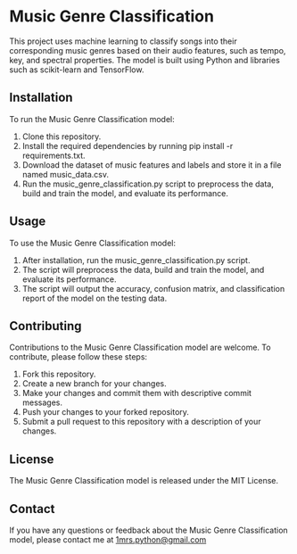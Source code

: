 # Music Genre Classification

This project uses machine learning to classify songs into their corresponding music genres based on their audio features, such as tempo, key, and spectral properties. The model is built using Python and libraries such as scikit-learn and TensorFlow.

## Installation

To run the Music Genre Classification model:

1. Clone this repository.
2. Install the required dependencies by running pip install -r requirements.txt.
3. Download the dataset of music features and labels and store it in a file named music_data.csv.
4. Run the music_genre_classification.py script to preprocess the data, build and train the model, and evaluate its performance.

## Usage

To use the Music Genre Classification model:

1. After installation, run the music_genre_classification.py script.
2. The script will preprocess the data, build and train the model, and evaluate its performance.
3. The script will output the accuracy, confusion matrix, and classification report of the model on the testing data.

## Contributing

Contributions to the Music Genre Classification model are welcome. To contribute, please follow these steps:

1. Fork this repository.
2. Create a new branch for your changes.
3. Make your changes and commit them with descriptive commit messages.
4. Push your changes to your forked repository.
5. Submit a pull request to this repository with a description of your changes.

## License

The Music Genre Classification model is released under the MIT License.

## Contact

If you have any questions or feedback about the Music Genre Classification model, please contact me at 1mrs.python@gmail.com
